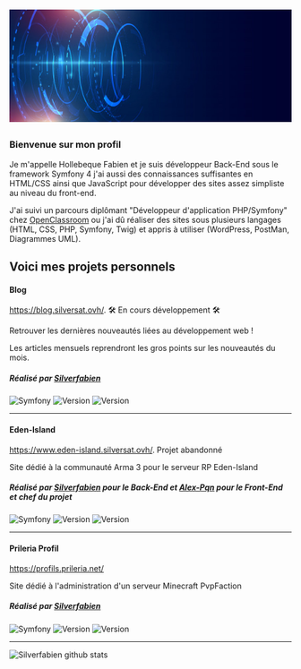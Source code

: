 # ![Silverfabien](https://github.com/Silverfabien/Silverfabien/blob/master/banner.jpg)

### Bienvenue sur mon profil 

Je m'appelle Hollebeque Fabien et je suis développeur Back-End sous le framework Symfony 4 j'ai aussi des connaissances suffisantes en HTML/CSS ainsi que JavaScript pour développer des sites assez simpliste au niveau du front-end. 

J'ai suivi un parcours diplômant "Développeur d'application PHP/Symfony" chez <a href="https://openclassrooms.com/fr/paths/59-developpeur-dapplication-php-symfony">OpenClassroom</a> ou j'ai dû réaliser des sites sous plusieurs langages (HTML, CSS, PHP, Symfony, Twig) et appris à utiliser (WordPress, PostMan, Diagrammes UML).

<h2>Voici mes projets personnels</h2>

<h4>Blog</h4>
<p><a href="https://blog.silversat.ovh/">https://blog.silversat.ovh/</a>. 🛠 En cours développement 🛠</p>

Retrouver les dernières nouveautés liées au développement web !

Les articles mensuels reprendront les gros points sur les nouveautés du mois.

##### Réalisé par <a href="https://github.com/Silverfabien">Silverfabien</a> 
![Symfony](https://img.shields.io/badge/Développer%20avec-Symfony%204-blue.svg)
![Version](https://img.shields.io/badge/Version-1.0-green.svg)
![Version](https://img.shields.io/badge/Repository-Public-green.svg)
  
---  
  
<h4>Eden-Island</h4>
<p><a href="https://www.eden-island.silversat.ovh/">https://www.eden-island.silversat.ovh/</a>. Projet abandonné</p>

Site dédié à la communauté Arma 3 pour le serveur RP Eden-Island
 
##### Réalisé par <a href="https://github.com/Silverfabien">Silverfabien</a> pour le Back-End et <a href="https://github.com/Alex-Pqn">Alex-Pqn</a> pour le Front-End et chef du projet
![Symfony](https://img.shields.io/badge/Développer%20avec-Symfony%204-blue.svg)
![Version](https://img.shields.io/badge/Version-Abandonné-red.svg)
![Version](https://img.shields.io/badge/Repository-Private-red.svg)

---  
  
<h4>Prileria Profil</h4>
<p><a href="https://profils.prileria.net/">https://profils.prileria.net/</a></p>

Site dédié à l'administration d'un serveur Minecraft PvpFaction
 
##### Réalisé par <a href="https://github.com/Silverfabien">Silverfabien</a>
![Symfony](https://img.shields.io/badge/Développer%20avec-Symfony%205-blue.svg)
![Version](https://img.shields.io/badge/Version-1.0-green.svg)
![Version](https://img.shields.io/badge/Repository-Public-green.svg)

---

![Silverfabien github stats](https://github-readme-stats.vercel.app/api?username=Silverfabien&show_icons=true&title_color=fff&icon_color=79ff97&text_color=9f9f9f&bg_color=151515)


<!-- <img src="https://visitor-badge.glitch.me/badge?page_id=Silverfabien.visitor-badge"/> -->
